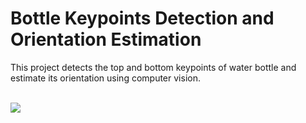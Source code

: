 # Bottle Keypoints Detection and Orientation Estimation

This project detects the top and bottom keypoints of water bottle and estimate its orientation using computer vision.
<br><br>

<img src="finaloutput_gif.gif">

